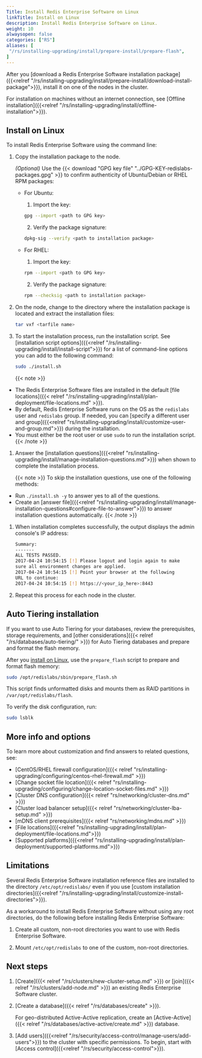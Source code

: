 ```yaml
---
Title: Install Redis Enterprise Software on Linux
linkTitle: Install on Linux
description: Install Redis Enterprise Software on Linux.
weight: 10
alwaysopen: false
categories: ["RS"]
aliases: [
 "/rs/installing-upgrading/install/prepare-install/prepare-flash",
]
---
```


After you [download a Redis Enterprise Software installation package]({{<relref "/rs/installing-upgrading/install/prepare-install/download-install-package">}}), install it on one of the nodes in the cluster.

For installation on machines without an internet connection, see [Offline installation]({{<relref "/rs/installing-upgrading/install/offline-installation">}}).

## Install on Linux

To install Redis Enterprise Software using the command line:

1. Copy the installation package to the node.

    _(Optional)_ Use the {{< download "GPG key file" "../GPG-KEY-redislabs-packages.gpg" >}} to confirm authenticity of Ubuntu/Debian or RHEL RPM packages:

    - For Ubuntu:
        1. Import the key:  
        ```sh
        gpg --import <path to GPG key>
        ```  
        2. Verify the package signature: 
        ```sh 
        dpkg-sig --verify <path to installation package>
        ```

    - For RHEL:
        1. Import the key:  
        ```sh
        rpm --import <path to GPG key>
        ```
        2. Verify the package signature:  
         ```sh
         rpm --checksig <path to installation package>
         ```

1. On the node, change to the directory where the installation package is located and extract the installation files:

    ```sh
    tar vxf <tarfile name>
    ```

1. To start the installation process, run the installation script. See [installation script options]({{<relref "/rs/installing-upgrading/install/install-script">}}) for a list of command-line options you can add to the following command:

    ```sh
    sudo ./install.sh
    ```

    {{< note >}}
- The Redis Enterprise Software files are installed in the default [file locations]({{< relref "/rs/installing-upgrading/install/plan-deployment/file-locations.md" >}}). 
- By default, Redis Enterprise Software runs on the OS as the `redislabs` user and `redislabs` group. If needed, you can [specify a different user and group]({{<relref "rs/installing-upgrading/install/customize-user-and-group.md">}}) during the installation.
- You must either be the root user or use `sudo` to run the installation script.
    {{< /note >}}

1. Answer the [installation questions]({{<relref "rs/installing-upgrading/install/manage-installation-questions.md">}}) when shown to complete the installation process.

    {{< note >}}
To skip the installation questions, use one of the following methods:

- Run `./install.sh -y` to answer yes to all of the questions.
- Create an [answer file]({{<relref "rs/installing-upgrading/install/manage-installation-questions#configure-file-to-answer">}}) to answer installation questions automatically.
    {{< /note >}}

1. When installation completes successfully, the output displays the admin console's IP address:

    ```sh
    Summary:
    -------
    ALL TESTS PASSED.
    2017-04-24 10:54:15 [!] Please logout and login again to make
    sure all environment changes are applied.
    2017-04-24 10:54:15 [!] Point your browser at the following
    URL to continue:
    2017-04-24 10:54:15 [!] https://<your_ip_here>:8443
    ```

1. Repeat this process for each node in the cluster.


## Auto Tiering installation

If you want to use Auto Tiering for your databases, review the prerequisites, storage requirements, and [other considerations]({{< relref "/rs/databases/auto-tiering/" >}}) for Auto Tiering databases and prepare and format the flash memory.

After you [install on Linux](#install-on-linux), use the `prepare_flash` script to prepare and format flash memory:

```sh
sudo /opt/redislabs/sbin/prepare_flash.sh
```

This script finds unformatted disks and mounts them as RAID partitions in `/var/opt/redislabs/flash`.

To verify the disk configuration, run:

```sh
sudo lsblk
```

## More info and options

To learn more about customization and find answers to related questions, see:

- [CentOS/RHEL firewall configuration]({{< relref "rs/installing-upgrading/configuring/centos-rhel-firewall.md" >}})
- [Change socket file location]({{< relref "rs/installing-upgrading/configuring/change-location-socket-files.md" >}})
- [Cluster DNS configuration]({{< relref "rs/networking/cluster-dns.md" >}})
- [Cluster load balancer setup]({{< relref "rs/networking/cluster-lba-setup.md" >}})
- [mDNS client prerequisites]({{< relref "rs/networking/mdns.md" >}})
- [File locations]({{<relref "rs/installing-upgrading/install/plan-deployment/file-locations.md">}})
- [Supported platforms]({{<relref "rs/installing-upgrading/install/plan-deployment/supported-platforms.md">}})

## Limitations

Several Redis Enterprise Software installation reference files are installed to the directory `/etc/opt/redislabs/` even if you use [custom installation directories]({{<relref "/rs/installing-upgrading/install/customize-install-directories">}}).

As a workaround to install Redis Enterprise Software without using any root directories, do the following before installing Redis Enterprise Software:

1. Create all custom, non-root directories you want to use with Redis Enterprise Software.

1. Mount `/etc/opt/redislabs` to one of the custom, non-root directories.

## Next steps

1. [Create]({{< relref "/rs/clusters/new-cluster-setup.md" >}})
    or [join]({{< relref "/rs/clusters/add-node.md" >}}) an existing Redis Enterprise Software cluster.

1. [Create a database]({{< relref "/rs/databases/create" >}}).

    For geo-distributed Active-Active replication, create an [Active-Active]({{< relref "/rs/databases/active-active/create.md" >}}) database.

1. [Add users]({{<relref "/rs/security/access-control/manage-users/add-users">}}) to the cluster with specific permissions.  To begin, start with [Access control]({{<relref "/rs/security/access-control">}}).
